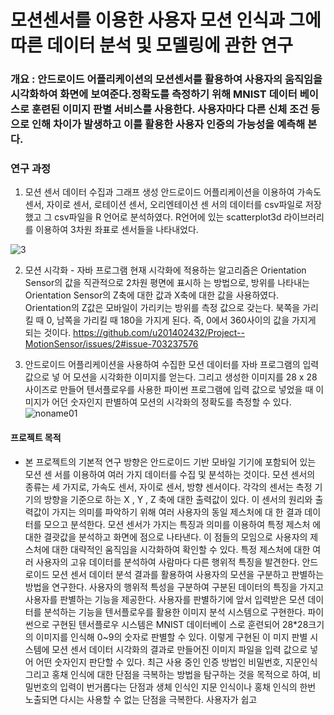 # 모션센서를 이용한 사용자 모션 인식과 그에 따른 데이터 분석 및 모델링에 관한 연구


### 개요 : 안드로이드 어플리케이션의 모션센서를 활용하여 사용자의 움직임을 시각화하여 화면에 보여준다.정확도를 측정하기 위해 MNIST 데이터 베이스로 훈련된 이미지 판별 서비스를 사용한다. 사용자마다 다른 신체 조건 등으로 인해 차이가 발생하고 이를 활용한 사용자 인증의 가능성을 예측해 본다.
 

### 연구 과정
1) 모션 센서 데이터 수집과 그래프 생성
안드로이드 어플리케이션을 이용하여 가속도 센서, 자이로 센서, 로테이션 센서, 오리엔테이션 센
서의 데이터를 csv파일로 저장했고 그 csv파일을 R 언어로 분석하였다.
R언어에 있는 scatterplot3d 라이브러리를 이용하여 3차원 좌표로 센서들을 나타내었다.

![3](https://user-images.githubusercontent.com/68365881/93417134-3f81f400-f8e2-11ea-8462-74a353268dca.png)


2) 모션 시각화 - 자바 프로그램
현재 시각화에 적용하는 알고리즘은 Orientation Sensor의 값을 직관적으로 2차원 평면에 표시하
는 방법으로, 방위를 나타내는 Orientation Sensor의 Z축에 대한 값과 X축에 대한 값을 사용하였다.
Orientation의 Z값은 모바일이 가리키는 방위를 측정 값으로 갖는다. 북쪽을 가리킬 때 0, 남쪽을
가리킬 때 180을 가지게 된다. 즉, 0에서 360사이의 값을 가지게 되는 것이다.
https://github.com/u201402432/Project--MotionSensor/issues/2#issue-703237576

3) 안드로이드 어플리케이션을 사용하여 수집한 모션 데이터를 자바 프로그램의 입력 값으로 넣
어 모션을 시각화한 이미지를 얻는다. 그리고 생성한 이미지를 28 x 28 사이즈로 만들어 텐서플로우를
사용한 파이썬 프로그램에 입력 값으로 넣었을 때 이미지가 어던 숫자인지 판별하여 모션의 시각화의
정확도를 측정할 수 있다.
![noname01](https://user-images.githubusercontent.com/68365881/93417070-17929080-f8e2-11ea-83aa-039ffd350154.png)


#### 프로젝트 목적
- 본 프로젝트의 기본적 연구 방향은 안드로이드 기반 모바일 기기에 포함되어 있는 모션 센
서를 이용하여 여러 가지 데이터를 수집 및 분석하는 것이다. 모션 센서의 종류는 세 가지로,
가속도 센서, 자이로 센서, 방향 센서이다. 각각의 센서는 측정 기기의 방향을 기준으로 하는 X
, Y , Z 축에 대한 출력값이 있다.
이 센서의 원리와 출력값이 가지는 의미를 파악하기 위해 여러 사용자의 동일 제스처에 대
한 결과 데이터를 모으고 분석한다. 모션 센서가 가지는 특징과 의미를 이용하여 특정 제스처
에 대한 결괏값을 분석하고 화면에 점으로 나타낸다. 이 점들의 모임으로 사용자의 제스처에
대한 대략적인 움직임을 시각화하여 확인할 수 있다. 특정 제스처에 대한 여러 사용자의 고유
데이터를 분석하여 사람마다 다른 행위적 특징을 발견한다.
안드로이드 모션 센서 데이터 분석 결과를 활용하여 사용자의 모션을 구분하고 판별하는
방법을 연구한다. 사용자의 행위적 특성을 구분하여 구분된 데이터의 특징을 가지고 사용자를
판별하는 기능을 제공한다.
사용자를 판별하기에 앞서 입력받은 모션 데이터를 분석하는 기능을 텐서플로우를 활용한
이미지 분석 시스템으로 구현한다. 파이썬으로 구현된 텐서플로우 시스템은 MNIST 데이터베이
스로 훈련되어 28*28크기의 이미지를 인식해 0~9의 숫자로 판별할 수 있다. 이렇게 구현된 이
미지 판별 시스템에 모션 센서 데이터 시각화의 결과로 만들어진 이미지 파일을 입력 값으로
넣어 어떤 숫자인지 판단할 수 있다.
최근 사용 중인 인증 방법인 비밀번호, 지문인식 그리고 홍채 인식에 대한 단점을 극복하는
방법을 탐구하는 것을 목적으로 하여, 비밀번호의 입력이 번거롭다는 단점과 생체 인식인 지문
인식이나 홍채 인식의 한번 노출되면 다시는 사용할 수 없는 단점을 극복한다. 사용자가 쉽고
